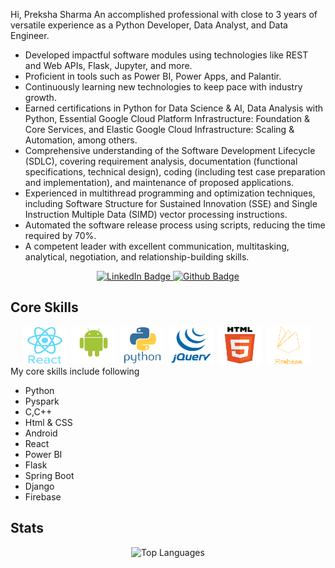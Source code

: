 Hi, Preksha Sharma
 An accomplished professional with close to 3 years of versatile experience as a Python Developer, Data Analyst, and Data Engineer. 

- Developed impactful software modules using technologies like REST and Web APIs, Flask, Jupyter, and more.
- Proficient in tools such as Power BI, Power Apps, and Palantir.
- Continuously learning new technologies to keep pace with industry growth.
- Earned certifications in Python for Data Science & AI, Data Analysis with Python, Essential Google Cloud Platform Infrastructure: Foundation & Core Services, and Elastic Google Cloud Infrastructure: Scaling & Automation, among others.
- Comprehensive understanding of the Software Development Lifecycle (SDLC), covering requirement analysis, documentation (functional specifications, technical design), coding (including test case preparation and implementation), and maintenance of proposed applications.
- Experienced in multithread programming and optimization techniques, including Software Structure for Sustained Innovation (SSE) and Single Instruction Multiple Data (SIMD) vector processing instructions.
- Automated the software release process using scripts, reducing the time required by 70%.
- A competent leader with excellent communication, multitasking, analytical, negotiation, and relationship-building skills.



<div id="header" align="center">
 
</div>

  <div id="badges" align="center">
  <a href="https://www.linkedin.com/in/preksha-sharma-8ab51a86/">
  <img src="https://img.shields.io/badge/LinkedIn-blue" alt="LinkedIn Badge"/>
  </a>
   <a href="https://github.com/prektrons">
  <img src="https://img.shields.io/badge/GitHub-black" alt="Github Badge"/>
  </a>
  
</div>






## Core Skills


<div align="center">
  <img src="https://github.com/devicons/devicon/blob/master/icons/react/react-original-wordmark.svg" title="React" alt="React" width="70" height="60" />&nbsp;
  <img src="https://github.com/devicons/devicon/blob/master/icons/android/android-original-wordmark.svg" title="Android" alt="Android" width="70" height="60"/>&nbsp;
  <img src="https://github.com/devicons/devicon/blob/master/icons/python/python-original-wordmark.svg" title="Python" alt="Py" width="70" height="60"/>&nbsp;
   <img src="https://github.com/devicons/devicon/blob/master/icons/jquery/jquery-plain-wordmark.svg" title="JQuery" alt="JQuery" width="70" height="60"/>&nbsp;
  <img src="https://github.com/devicons/devicon/blob/master/icons/html5/html5-original-wordmark.svg" title="HTML" alt="HTML" width="70" height="60"/>&nbsp;
  <img src="https://github.com/devicons/devicon/blob/master/icons/firebase/firebase-line-wordmark.svg"  title="Firebase" alt="Firebase" width="70" height="60"/>&nbsp;
  <div>
  </div>
</div>
My core skills include following

- Python
- Pyspark
- C,C++
- Html & CSS
- Android
- React
- Power BI
- Flask
- Spring Boot
- Django
- Firebase

## Stats

<div id="stats" align="center">

  <img src="https://github-readme-stats.vercel.app/api/top-langs/?username=prektrons" alt="Top Languages"/>
</div>
  
<!--
**prektrons/prektrons** is a ✨ _special_ ✨ repository because its `README.md` (this file) appears on your GitHub profile.

Here are some ideas to get you started:

- 🔭 I’m currently working on ...
- 🌱 I’m currently learning ...
- 👯 I’m looking to collaborate on ...
- 🤔 I’m looking for help with ...
- 💬 Ask me about ...
- 📫 How to reach me: ...
- 😄 Pronouns: ...
- ⚡ Fun fact: ...
-->
